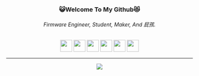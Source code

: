 <h3 align="center">😺Welcome To My Github😻</h3>
<h6 align="center">Firmware Engineer, Student, Maker, And 屁孩.</h6>
<p align="center">
    <img src="https://cdn.jsdelivr.net/npm/programming-languages-logos/src/c/c.png" height="32">
    <img src="https://cdn.jsdelivr.net/npm/programming-languages-logos@0.0.3/src/cpp/cpp.png" height="32">
    <img src="https://cdn.jsdelivr.net/npm/programming-languages-logos/src/csharp/csharp.png" height="32">
    <img src="https://cdn.jsdelivr.net/npm/programming-languages-logos@0.0.3/src/python/python.png" height="32">
    <img src="https://brandslogos.com/wp-content/uploads/images/large/arduino-logo-1.png" height="32">   
    <img src="https://user-images.githubusercontent.com/10669626/50741334-09224500-11e3-11e9-98a8-8186993eb772.png" height="32">
</p>
<hr>
<p align="center">
    <img src="https://github-readme-stats.vercel.app/api?username=minexo79&show_icons=true&theme=dracula">
</p>
